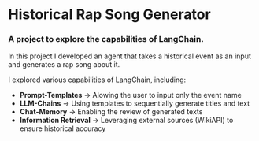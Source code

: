 # Historical Rap Song Generator
### A project to explore the capabilities of LangChain.

In this project I developed an agent that takes a historical event as an input and generates a rap song about it.

I explored various capabilities of LangChain, including:
- **Prompt-Templates** &rarr; Alowing the user to input only the event name
- **LLM-Chains** &rarr; Using templates to sequentially generate titles and text
- **Chat-Memory** &rarr; Enabling the review of generated texts
- **Information Retrieval** &rarr; Leveraging external sources (WikiAPI) to ensure historical accuracy
